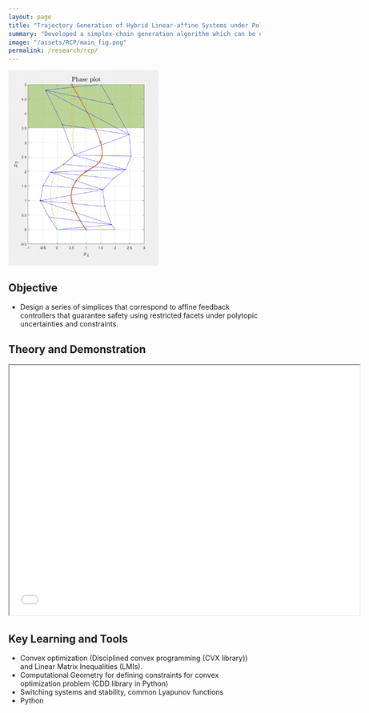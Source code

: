 ```yaml
---
layout: page
title: "Trajectory Generation of Hybrid Linear-affine Systems under Polytopic Uncertainities and Constraints"
summary: "Developed a simplex-chain generation algorithm which can be used for motion planning of hybrid linear-affine systems under polytopic uncertianities and constraints. The simplices form the sequence control-barrier functions satisfying the desired constraints."
image: "/assets/RCP/main_fig.png"
permalink: /research/rcp/
---
```


<img src="/assets/RCP/1D.gif" width="300">

## Objective
- Design a series of simplices that correspond to affine feedback controllers that guarantee safety using restricted facets under polytopic uncertainties and constraints.

## Theory and Demonstration
<iframe src="/assets/RCP/theory.pdf" width="700px" height="500px"></iframe>

## Key Learning and Tools
- Convex optimization (Disciplined convex programming (CVX library)) and Linear Matrix Inequalities (LMIs).
- Computational Geometry for defining constraints for convex optimization problem (CDD library in Python)
- Switching systems and stability, common Lyapunov functions
- Python
